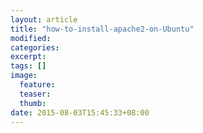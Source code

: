 ```yaml
---
layout: article
title: "how-to-install-apache2-on-Ubuntu"
modified:
categories: 
excerpt:
tags: []
image:
  feature:
  teaser:
  thumb:
date: 2015-08-03T15:45:33+08:00
---
```


